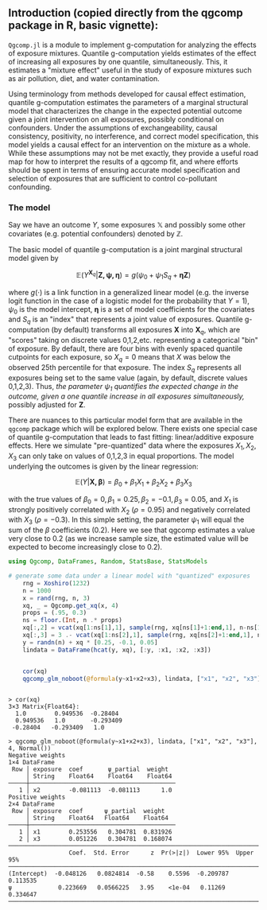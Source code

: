 ## Introduction (copied directly from the qgcomp package in R, basic vignette):

`Qgcomp.jl` is a module to implement g-computation for analyzing the effects of exposure
mixtures. Quantile g-computation yields estimates of the effect of increasing
all exposures by one quantile, simultaneously. This, it estimates a "mixture
effect" useful in the study of exposure mixtures such as air pollution, diet,
and water contamination.

Using terminology from methods developed for causal effect estimation, quantile 
g-computation estimates the parameters of a marginal structural model that 
characterizes the change in the expected potential outcome given a joint intervention
on all exposures, possibly conditional on confounders. Under the assumptions of
exchangeability, causal consistency, positivity, no interference, and correct
model specification, this model yields a causal effect for an intervention
on the mixture as a whole. While these assumptions may not be met exactly, they
provide a useful road map for how to interpret the results of a qgcomp fit, and
where efforts should be spent in terms of ensuring accurate model specification
and selection of exposures that are sufficient to control co-pollutant confounding.

### The model
Say we have an outcome $Y$, some exposures $\mathbb{X}$ and possibly some other covariates (e.g. potential confounders) denoted by $\mathbb{Z}$.

The basic model of quantile g-computation is a joint marginal structural model given by

$$
\mathbb{E}(Y^{\mathbf{X}_q} | \mathbf{Z,\psi,\eta}) = g(\psi_0 + \psi_1 S_q +  \mathbf{\eta Z})
$$

where $g(\cdot)$ is a link function in a generalized linear model (e.g. the inverse logit function in the case of a logistic model for the probability that $Y=1$), $\psi_0$ is the model intercept, $\mathbf{\eta}$ is a set of model coefficients for the covariates and $S_q$ is an "index" that represents a joint value of exposures. Quantile g-computation (by default) transforms all exposures $\mathbf{X}$ into $\mathbf{X}_q$, which are "scores" taking on discrete values 0,1,2,etc. representing a categorical "bin" of exposure. By default, there are four bins with evenly spaced quantile cutpoints for each exposure, so ${X}_q=0$ means that $X$ was below the observed 25th percentile for that exposure. The index $S_q$ represents all exposures being set to the same value (again, by default, discrete values 0,1,2,3). Thus, *the parameter $\psi_1$ quantifies the expected change in the outcome, given a one quantile increase in all exposures simultaneously,* possibly adjusted for $\mathbf{Z}$. 

There are nuances to this particular model form that are available in the `qgcomp` package which will be explored below. There exists one special case of quantile g-computation that leads to fast fitting: linear/additive exposure effects. Here we simulate "pre-quantized" data where the exposures $X_1, X_2, X_3$ can only take on values of 0,1,2,3 in equal proportions. The model underlying the outcomes is given by the linear regression:

$$
\mathbb{E}(Y | \mathbf{X,\beta}) = \beta_0 + \beta_1 X_1 + \beta_2 X_2  + \beta_3 X_3 
$$

with the true values of $\beta_0=0, \beta_1 =0.25, \beta_2 =-0.1, \beta_3=0.05$, and $X_1$ is strongly positively correlated with $X_2$ ($\rho=0.95$) and negatively correlated with $X_3$ ($\rho=-0.3$). In this simple setting, the parameter $\psi_1$ will equal the sum of the $\beta$ coefficients (0.2). Here we see that qgcomp estimates a value very close to 0.2 (as we increase sample size, the estimated value will be expected to become increasingly close to 0.2).

```julia
using Qgcomp, DataFrames, Random, StatsBase, StatsModels

# generate some data under a linear model with "quantized" exposures
    rng = Xoshiro(1232)
    n = 1000
    x = rand(rng, n, 3)
    xq, _ = Qgcomp.get_xq(x, 4)
    props = (.95, 0.3)
    ns = floor.(Int, n .* props)
    xq[:,2] = vcat(xq[1:ns[1],1], sample(rng, xq[ns[1]+1:end,1], n-ns[1]))
    xq[:,3] = 3 .- vcat(xq[1:ns[2],1], sample(rng, xq[ns[2]+1:end,1], n-ns[2]))
    y = randn(n) + xq * [0.25, -0.1, 0.05]
    lindata = DataFrame(hcat(y, xq), [:y, :x1, :x2, :x3])


    cor(xq)
    qgcomp_glm_noboot(@formula(y~x1+x2+x3), lindata, ["x1", "x2", "x3"], 4, Normal())

```

```output

> cor(xq)
3×3 Matrix{Float64}:
  1.0        0.949536  -0.28404
  0.949536   1.0       -0.293409
 -0.28404   -0.293409   1.0

> qgcomp_glm_noboot(@formula(y~x1+x2+x3), lindata, ["x1", "x2", "x3"], 4, Normal())
Negative weights
1×4 DataFrame
 Row │ exposure  coef       ψ_partial  weight  
     │ String    Float64    Float64    Float64 
─────┼─────────────────────────────────────────
   1 │ x2        -0.081113  -0.081113      1.0
Positive weights
2×4 DataFrame
 Row │ exposure  coef      ψ_partial  weight   
     │ String    Float64   Float64    Float64  
─────┼─────────────────────────────────────────
   1 │ x1        0.253556   0.304781  0.831926
   2 │ x3        0.051226   0.304781  0.168074
─────────────────────────────────────────────────────────────────────────
                 Coef.  Std. Error      z  Pr(>|z|)  Lower 95%  Upper 95%
─────────────────────────────────────────────────────────────────────────
(Intercept)  -0.048126   0.0824814  -0.58    0.5596  -0.209787   0.113535
ψ             0.223669   0.0566225   3.95    <1e-04   0.11269    0.334647
─────────────────────────────────────────────────────────────────────────
```



